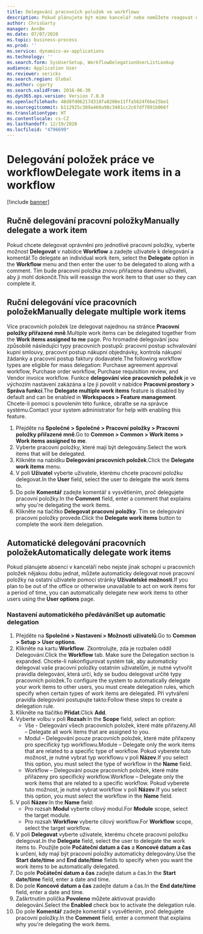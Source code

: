```yaml
---
title: Delegování pracovních položek ve workflowu
description: Pokud plánujete být mimo kancelář nebo nemůžete reagovat na pracovní položku, můžete předat nebo znovu přiřadit své pracovní položky jinému uživateli.
author: ChrisGarty
manager: AnnBe
ms.date: 07/07/2020
ms.topic: business-process
ms.prod: ''
ms.service: dynamics-ax-applications
ms.technology: ''
ms.search.form: SysUserSetup, WorkflowDelegationUserListLookup
audience: Application User
ms.reviewer: sericks
ms.search.region: Global
ms.author: cgarty
ms.search.validFrom: 2016-06-30
ms.dyn365.ops.version: Version 7.0.0
ms.openlocfilehash: 48d8fd06217d318fa8208e11ffa5624f6be25be1
ms.sourcegitcommit: b112925c389a460a98c3401cc2c67df7091b066f
ms.translationtype: HT
ms.contentlocale: cs-CZ
ms.lasthandoff: 12/19/2020
ms.locfileid: "4796699"
---
```

# <a name="delegate-work-items-in-a-workflow"></a><span data-ttu-id="32f0d-103">Delegování položek práce ve workflow</span><span class="sxs-lookup"><span data-stu-id="32f0d-103">Delegate work items in a workflow</span></span>

[!include [banner](../../includes/banner.md)]

## <a name="manually-delegate-a-work-item"></a><span data-ttu-id="32f0d-104">Ručně delegování pracovní položky</span><span class="sxs-lookup"><span data-stu-id="32f0d-104">Manually delegate a work item</span></span>

<span data-ttu-id="32f0d-105">Pokud chcete delegovat oprávnění pro jednotlivé pracovní položky, vyberte možnost **Delegovat** v nabídce **Workflow** a zadejte uživatele k delegování a komentář.</span><span class="sxs-lookup"><span data-stu-id="32f0d-105">To delegate an individual work item, select the **Delegate** option in the **Workflow** menu and then enter the user to be delegated to along with a comment.</span></span> <span data-ttu-id="32f0d-106">Tím bude pracovní položka znovu přiřazena danému uživateli, aby ji mohl dokončit.</span><span class="sxs-lookup"><span data-stu-id="32f0d-106">This will reassign the work item to that user so they can complete it.</span></span>

## <a name="manually-delegate-multiple-work-items"></a><span data-ttu-id="32f0d-107">Ruční delegování více pracovních položek</span><span class="sxs-lookup"><span data-stu-id="32f0d-107">Manually delegate multiple work items</span></span>

<span data-ttu-id="32f0d-108">Více pracovních položek lze delegovat najednou na stránce **Pracovní položky přiřazené mně**.</span><span class="sxs-lookup"><span data-stu-id="32f0d-108">Multiple work items can be delegated together from the **Work items assigned to me** page.</span></span> <span data-ttu-id="32f0d-109">Pro hromadné delegování jsou způsobilé následující typy pracovních postupů: pracovní postup schvalování kupní smlouvy, pracovní postup nákupní objednávky, kontrola nákupní žádanky a pracovní postup faktury dodavatele.</span><span class="sxs-lookup"><span data-stu-id="32f0d-109">The following workflow types are eligible for mass delegation: Purchase agreement approval workflow, Purchase order workflow, Purchase requisition review, and Vendor invoice workflow.</span></span> <span data-ttu-id="32f0d-110">Funkce **delegování více pracovních položek** je ve výchozím nastavení zakázána a lze ji povolit v nabídce **Pracovní prostory > Správa funkcí**.</span><span class="sxs-lookup"><span data-stu-id="32f0d-110">The **Delegate multiple work items** feature is disabled by default and can be enabled in **Workspaces > Feature management**.</span></span> <span data-ttu-id="32f0d-111">Chcete-li pomoci s povolením této funkce, obraťte se na správce systému.</span><span class="sxs-lookup"><span data-stu-id="32f0d-111">Contact your system administrator for help with enabling this feature.</span></span>
1.  <span data-ttu-id="32f0d-112">Přejděte na **Společné > Společné > Pracovní položky > Pracovní položky přiřazené mně**.</span><span class="sxs-lookup"><span data-stu-id="32f0d-112">Go to **Common > Common > Work items > Work items assigned to me**.</span></span>
2.  <span data-ttu-id="32f0d-113">Vyberte pracovní položky, které mají být delegovány.</span><span class="sxs-lookup"><span data-stu-id="32f0d-113">Select the work items that will be delegated.</span></span>
3.  <span data-ttu-id="32f0d-114">Klikněte na nabídku **Delegování pracovních položek**.</span><span class="sxs-lookup"><span data-stu-id="32f0d-114">Click the **Delegate work items** menu.</span></span>
4.  <span data-ttu-id="32f0d-115">V poli **Uživatel** vyberte uživatele, kterému chcete pracovní položku delegovat.</span><span class="sxs-lookup"><span data-stu-id="32f0d-115">In the **User** field, select the user to delegate the work items to.</span></span>
5.  <span data-ttu-id="32f0d-116">Do pole **Komentář** zadejte komentář s vysvětlením, proč delegujete pracovní položky.</span><span class="sxs-lookup"><span data-stu-id="32f0d-116">In the **Comment** field, enter a comment that explains why you're delegating the work items.</span></span>
6.  <span data-ttu-id="32f0d-117">Klikněte na tlačítko **Delegovat pracovní položky**. Tím se delegování pracovní položky provede.</span><span class="sxs-lookup"><span data-stu-id="32f0d-117">Click the **Delegate work items** button to complete the work item delegation.</span></span>

## <a name="automatically-delegate-work-items"></a><span data-ttu-id="32f0d-118">Automatické delegování pracovních položek</span><span class="sxs-lookup"><span data-stu-id="32f0d-118">Automatically delegate work items</span></span>

<span data-ttu-id="32f0d-119">Pokud plánujete absenci v kanceláři nebo nejste jinak schopní u pracovních položek nějakou dobu jednat, můžete automaticky delegovat nové pracovní položky na ostatní uživatele pomocí stránky **Uživatelské možnosti**.</span><span class="sxs-lookup"><span data-stu-id="32f0d-119">If you plan to be out of the office or otherwise unavailable to act on work items for a period of time, you can automatically delegate new work items to other users using the **User options** page.</span></span>

### <a name="set-up-automatic-delegation"></a><span data-ttu-id="32f0d-120">Nastavení automatického předávání</span><span class="sxs-lookup"><span data-stu-id="32f0d-120">Set up automatic delegation</span></span>
1. <span data-ttu-id="32f0d-121">Přejděte na **Společné > Nastavení > Možnosti uživatelů**.</span><span class="sxs-lookup"><span data-stu-id="32f0d-121">Go to **Common > Setup > User options**.</span></span>
2. <span data-ttu-id="32f0d-122">Klikněte na kartu **Workflow**. Zkontrolujte, zda je rozbalen oddíl Delegování.</span><span class="sxs-lookup"><span data-stu-id="32f0d-122">Click the **Workflow** tab. Make sure the Delegation section is expanded.</span></span> <span data-ttu-id="32f0d-123">Chcete-li nakonfigurovat systém tak, aby automaticky delegoval vaše pracovní položky ostatním uživatelům, je nutné vytvořit pravidla delegování, která určí, kdy se budou delegovat určité typy pracovních položek.</span><span class="sxs-lookup"><span data-stu-id="32f0d-123">To configure the system to automatically delegate your work items to other users, you must create delegation rules, which specify when certain types of work items are delegated.</span></span> <span data-ttu-id="32f0d-124">Při vytváření pravidla delegování postupujte takto:</span><span class="sxs-lookup"><span data-stu-id="32f0d-124">Follow these steps to create a delegation rule.</span></span>  
3. <span data-ttu-id="32f0d-125">Klikněte na tlačítko **Přidat**.</span><span class="sxs-lookup"><span data-stu-id="32f0d-125">Click **Add**.</span></span>
4. <span data-ttu-id="32f0d-126">Vyberte volbu v poli **Rozsah**:</span><span class="sxs-lookup"><span data-stu-id="32f0d-126">In the **Scope** field, select an option:</span></span>
    - <span data-ttu-id="32f0d-127">Vše - Delegování všech pracovních položek, které máte přiřazeny.</span><span class="sxs-lookup"><span data-stu-id="32f0d-127">All – Delegate all work items that are assigned to you.</span></span>
    - <span data-ttu-id="32f0d-128">Modul – Delegování pouze pracovních položek, které máte přiřazeny pro specifický typ workflowu.</span><span class="sxs-lookup"><span data-stu-id="32f0d-128">Module – Delegate only the work items that are related to a specific type of workflow.</span></span> <span data-ttu-id="32f0d-129">Pokud vyberete tuto možnost, je nutné vybrat typ workflowu v poli **Název**.</span><span class="sxs-lookup"><span data-stu-id="32f0d-129">If you select this option, you must select the type of workflow in the **Name** field.</span></span>
    - <span data-ttu-id="32f0d-130">Workflow – Delegování pouze pracovních položek, které máte přiřazeny pro specifický workflow.</span><span class="sxs-lookup"><span data-stu-id="32f0d-130">Workflow – Delegate only the work items that are related to a specific workflow.</span></span> <span data-ttu-id="32f0d-131">Pokud vyberete tuto možnost, je nutné vybrat workflow v poli **Název**.</span><span class="sxs-lookup"><span data-stu-id="32f0d-131">If you select this option, you must select the workflow in the **Name** field.</span></span>  
5. <span data-ttu-id="32f0d-132">V poli **Název**:</span><span class="sxs-lookup"><span data-stu-id="32f0d-132">In the **Name** field:</span></span>
    - <span data-ttu-id="32f0d-133">Pro rozsah **Modul** vyberte cílový modul.</span><span class="sxs-lookup"><span data-stu-id="32f0d-133">For **Module** scope, select the target module.</span></span>
    - <span data-ttu-id="32f0d-134">Pro rozsah **Workflow** vyberte cílový workflow.</span><span class="sxs-lookup"><span data-stu-id="32f0d-134">For **Workflow** scope, select the target workflow.</span></span>
6. <span data-ttu-id="32f0d-135">V poli **Delegovat** vyberte uživatele, kterému chcete pracovní položku delegovat.</span><span class="sxs-lookup"><span data-stu-id="32f0d-135">In the **Delegate** field, select the user to delegate the work items to.</span></span> <span data-ttu-id="32f0d-136">Použijte pole **Počáteční datum a čas** a **Koncové datum a čas** k určení, kdy mají být pracovní položky automaticky delegovány.</span><span class="sxs-lookup"><span data-stu-id="32f0d-136">Use the **Start date/time** and **End date/time** fields to specify when you want the work items to be automatically delegated.</span></span>  
7. <span data-ttu-id="32f0d-137">Do pole **Počáteční datum a čas** zadejte datum a čas.</span><span class="sxs-lookup"><span data-stu-id="32f0d-137">In the **Start date/time** field, enter a date and time.</span></span>
8. <span data-ttu-id="32f0d-138">Do pole **Koncové datum a čas** zadejte datum a čas.</span><span class="sxs-lookup"><span data-stu-id="32f0d-138">In the **End date/time** field, enter a date and time.</span></span>
9. <span data-ttu-id="32f0d-139">Zaškrtnutím políčka **Povoleno** můžete aktivovat pravidlo delegování.</span><span class="sxs-lookup"><span data-stu-id="32f0d-139">Select the **Enabled** check box to activate the delegation rule.</span></span> 
10. <span data-ttu-id="32f0d-140">Do pole **Komentář** zadejte komentář s vysvětlením, proč delegujete pracovní položky.</span><span class="sxs-lookup"><span data-stu-id="32f0d-140">In the **Comment** field, enter a comment that explains why you're delegating the work items.</span></span>
